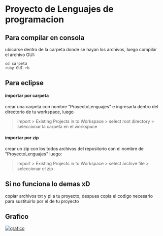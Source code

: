 # Proyecto de Lenguajes de programacion

## Para compilar en consola

ubicarse dentro de la carpeta donde se hayan los archivos, luego compilar el archivo GUI:

```
cd carpeta
ruby GUI.rb
```

## Para eclipse
#### importar por carpeta
crear una carpeta con nombre "ProyectoLenguajes" e ingresarla dentro del directorio de tu workspace, luego

> import > Existing Projects in to Workspace > select root directory > seleccionar la carpeta en el workspace

#### importar por zip
crear un zip con los todos archivos del repositorio con el nombre de "ProyectoLenguajes" luego:

> import > Existing Projects in to Workspace > select archive file > seleccionar el zip

## Si no funciona lo demas xD
copiar archivos txt y pl a tu proyecto, despues copia el codigo necesario para sustituirlo por el de tu proyecto

## Grafico

<a href="https://imgbb.com/"><img src="https://i.ibb.co/Qf8pfMT/grafico.png" alt="grafico" border="0"></a>